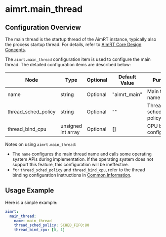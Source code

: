 # aimrt.main_thread

## Configuration Overview

The main thread is the startup thread of the AimRT instance, typically also the process startup thread. For details, refer to [AimRT Core Design Concepts](../concepts/core_design.md).

The `aimrt.main_thread` configuration item is used to configure the main thread. The detailed configuration items are described below:

| Node                | Type          | Optional | Default Value | Purpose |
| ----                | ----          | ----     | ----          | ----    |
| name                | string        | Optional | "aimrt_main"  | Main thread name |
| thread_sched_policy | string        | Optional | ""            | Thread scheduling policy |
| thread_bind_cpu     | unsigned int array | Optional | [] | CPU binding configuration |

Notes on using `aimrt.main_thread`:
- The `name` configures the main thread name and calls some operating system APIs during implementation. If the operating system does not support this feature, this configuration will be ineffective.
- For `thread_sched_policy` and `thread_bind_cpu`, refer to the thread binding configuration instructions in [Common Information](./common.md).

## Usage Example

Here is a simple example:
```yaml
aimrt:
  main_thread:
    name: main_thread
    thread_sched_policy: SCHED_FIFO:80
    thread_bind_cpu: [0, 1]
```